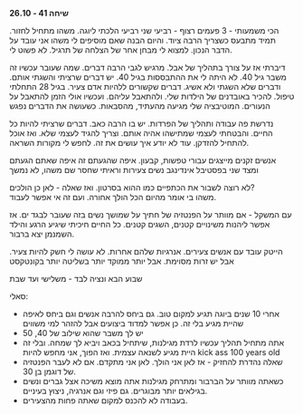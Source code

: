 **שיחה 41 \- 26.10**

הכי משמעותי \- 3 פעמים רצוף \- רביעי שני רביעי הלכתי ליוגה. משהו מתחיל לחזור. תמיד מתבעס כשצריך הרבה ציוד. והיום הבנה שאם מוסיפים לי משהו אני עובד על הדבר הנכון. למצוא לי מבחן אחר של הצלחה של תרגיל. לא פשוט לי. 

דיברתי אז על צורך בתהליך של אבל. מרגיש לגבי הרבה דברים. שמה שעובר עכשיו זה משבר גיל 40\. לא היתה לי את ההתבססות בגיל 40\. יש דברים שרציתי והשגתי אותם. ודברים שלא השגתי ולא אשיג. דברים שקשורים ללהיות אדם צעיר. בגיל 28 התחלתי טיפול. להכיר באובדנים של הילדות שלי. ולהתאבל עליהם. ועכשיו אולי הזמן להתאבל על הנעורים. המוטיבציה שלי מגיעה מהעתיד, מהסבאות. כשעושה את הדברים נפגש

נדרשת פה עבודה ותהליך של הפרדות. יש בו הרבה כאב. דברים שרציתי להיות כל החיים. והבטחתי לעצמי שמתישהו אהיה אותם. וצריך להגיד לעצמי שלא. ואז אוכל להתחיל להזדקן. עוד לא יודע איך עושים את זה. לחפש לי מקורות השראה. 

אנשים זקנים מייצגים עבורי טפשות, קבעון. איפה שהגעתם זה איפה שאתם הגעתם  
ומצד שני בפסטיבל אינדינגב נשים צעירות וראיתי שחסר שם משהו, לא נמשך

לא רוצה לשבור את הכתפיים כמו ההוא בסרטון. ואז שאלה \- לאן כן הולכים?  
משהו בי אומר מהיום הכל הולך אחורה. ועם זה אי אפשר לעבוד. 

עם המשקל \- אם מוותר על הפנטזיה של חתיך על שמושך נשים בזה שעובר לבגד ים. אז אפשר ליהנות משינויים קטנים, השגים קטנים. כל החיים חיכיתי שיגיע הרגע והילד השמנמן יצא ברבור. 

הייטק עובד עם אנשים צעירים. אנרגיות שלהם אחרות. לא עושה לי חשק להיות צעיר. אבל יש זרות מסוימת. אבל יותר ממוקד יותר בשליטה יותר בקונטקסט

שבוע הבא ונציה לבד \- משלישי ועד שבת

סאלי:

* אחרי 10 שנים ביוגה תגיע למקום טוב. גם ביחס להרבה אנשים וגם ביחס לאיפה שהיית מגיע בלי זה. כן אפשר למדוד ביצועים אבל להזהר למי משווים  
* יש לך משבר שהוא שילוב של 40, 50  
* אתה מתחיל תהליך עכשיו לרדת מגילנות, שיתחיל בכאב ויביא לך שמחה. ובלי זה היית מגיע לשנאה עצמית. ואז הפוך, אני מחפש להיות kick ass 100 years old  
* שאלה נהדרת להחזיק \- אז לאן אני הולך. לאן אני מתקדם. אם לא לעבר הפנטזיה של דוגמן בן 30\.   
* כשאתה מוותר על הברבור ומתרחק מגילנות אתה מוצא משיכה אצל גברים ונשים בגילאים יותר מבוגרים. גם פיזי וגם אנרגיה, ניצוץ בעיניים.   
* בעבודה לא להכנס למקום שאתה פחות מהצעירים. 

